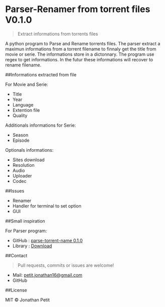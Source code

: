 # Parser-Renamer from torrent files V0.1.0
> Extract informations from torrents files

A python program to Parse and Rename torrents files. The parser extract a maximun informations from a torrent filename to finnaly get the title from movie or serie. The informations store in a dictonnary. The program use regex to get informations. In the futur these informations will recover to rename filename.

##Informations extracted from file

For Movie and Serie:
* Title
* Year
* Language
* Extention file
* Quality

Additionals informations for Serie:
* Season
* Episode

Optionals informations:
* Sites download
* Resolution
* Audio
* Uploader
* Codec


##Issues

* Renamer
* Handler for terminal to set option
* GUI

##Small inspiration

For Parser program:
* GitHub : [parse-torrent-name 0.1.0](https://github.com/divijbindlish/parse-torrent-name)
* Library : [Download](https://pypi.python.org/pypi/parse-torrent-name/)

##Contact

> Pull requests, commits or issues are welcome!

* Mail: petit.jonathan16@gmail.com
* GitHub

##License

MIT © Jonathan Petit
